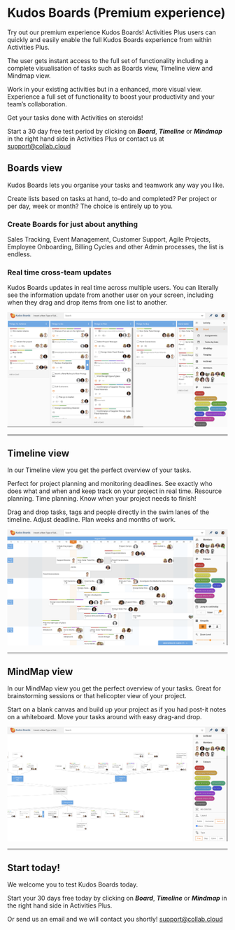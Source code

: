 # Kudos Boards (Premium experience)

Try out our premium experience Kudos Boards! Activities Plus users can quickly and easily enable the full Kudos Boards experience from within Activities Plus.

The user gets instant access to the full set of functionality including a complete visualisation of tasks such as Boards view, Timeline view and Mindmap view.

Work in your existing activities but in a enhanced, more visual view. Experience a full set of functionality to boost your productivity and your team’s collaboration.

Get your tasks done with Activities on steroids!

Start a 30 day free test period by clicking on **_Board_**, **_Timeline_** or **_Mindmap_** in the right hand side in Activities Plus or contact us at [support@collab.cloud](mailto:support@collab.cloud)

## Boards view

Kudos Boards lets you organise your tasks and teamwork any way you like.

Create lists based on tasks at hand, to-do and completed? Per project or per day, week or month? The choice is entirely up to you.

### Create Boards for just about anything

Sales Tracking, Event Management, Customer Support, Agile Projects, Employee Onboarding, Billing Cycles and other Admin processes, the list is endless.

### Real time cross-team updates

Kudos Boards updates in real time across multiple users. You can literally see the information update from another user on your screen, including when they drag and drop items from one list to another.

![Kudos Boards](/assets/images/screen-shots/aplus/aplus-boards.png)

___

## Timeline view

In our Timeline view you get the perfect overview of your tasks.

Perfect for project planning and monitoring deadlines. See exactly who does what and when and keep track on your project in real time. Resource planning. Time planning. Know when your project needs to finish!

Drag and drop tasks, tags and people directly in the swim lanes of the timeline. Adjust deadline. Plan weeks and months of work.

![Kudos Boards](/assets/images/screen-shots/aplus/aplus-timeline.png)

___

## MindMap view

In our MindMap view you get the perfect overview of your tasks. Great for brainstorming sessions or that helicopter view of your project.

Start on a blank canvas and build up your project as if you had post-it notes on a whiteboard. Move your tasks around with easy drag-and drop.

![Kudos Boards](/assets/images/screen-shots/aplus/aplus-mindmap.png)

___

## Start today!

We welcome you to test Kudos Boards today.

Start your 30 days free today by clicking on **_Board_**, **_Timeline_** or **_Mindmap_** in the right hand side in Activities Plus.

Or send us an email and we will contact you shortly! [support@collab.cloud](mailto:support@collab.cloud)
